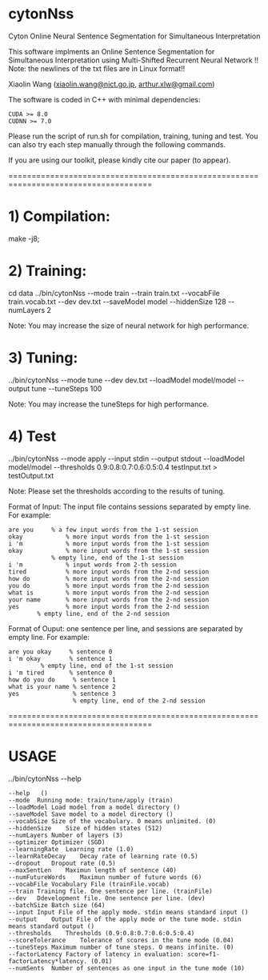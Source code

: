 # cytonNss
Cyton Online Neural Sentence Segmentation for Simultaneous Interpretation

This software implments an Online Sentence Segmentation for Simultaneous Interpretation using Multi-Shifted Recurrent Neural Network
!! Note: the newlines of the txt files are in Linux format!!

Xiaolin Wang (xiaolin.wang@nict.go.jp, arthur.xlw@gmail.com)


The software is coded in C++ with minimal dependencies:

	CUDA >= 8.0
	CUDNN >= 7.0

Please run the script of run.sh for compilation, training, tuning and test.
You can also try each step manually through the following commands.

If you are using our toolkit, please kindly cite our paper (to appear).

=====================================================================================

# 1) Compilation:

make -j8;

# 2)  Training:

cd data
../bin/cytonNss --mode train --train train.txt --vocabFile train.vocab.txt --dev dev.txt --saveModel model --hiddenSize 128 --numLayers 2  

Note: You may increase the size of neural network for high performance.


# 3) Tuning:

 ../bin/cytonNss --mode tune --dev dev.txt --loadModel model/model --output tune  --tuneSteps 100

Note: You may increase the tuneSteps for high performance.
 

# 4) Test

../bin/cytonNss --mode apply --input stdin --output stdout --loadModel model/model --thresholds 0.9:0.8:0.7:0.6:0.5:0.4 testInput.txt > testOutput.txt

Note: Please set the thresholds according to the results of tuning.

Format of Input: The input file contains sessions separated by empty line.
For example:

	are you		% a few input words from the 1-st session
	okay            % more input words from the 1-st session
	i 'm            % more input words from the 1-st session
	okay            % more input words from the 1-st session
		        % empty line, end of the 1-st session
	i 'm            % input words from 2-th session
	tired           % more input words from the 2-nd session
	how do          % more input words from the 2-nd session
	you do          % more input words from the 2-nd session
	what is         % more input words from the 2-nd session
	your name       % more input words from the 2-nd session
	yes             % more input words from the 2-nd session
			% empty line, end of the 2-nd session

Format of Ouput: one sentence per line, and sessions are separated by empty line.
For example:

	are you okay     % sentence 0
	i 'm okay        % sentence 1
			 % empty line, end of the 1-st session
	i 'm tired       % sentence 0
	how do you do     % sentence 1
	what is your name % sentence 2
	yes               % sentence 3
        	          % empty line, end of the 2-nd session
			  
=====================================================================================
# USAGE

../bin/cytonNss  --help

	--help	 ()
	--mode	Running mode: train/tune/apply (train)
	--loadModel	Load model from a model directory ()
	--saveModel	Save model to a model directory ()
	--vocabSize	Size of the vocabulary. 0 means unlimited. (0)
	--hiddenSize	Size of hidden states (512)
	--numLayers	Number of layers (3)
	--optimizer	Optimizer (SGD)
	--learningRate	Learning rate (1.0)
	--learnRateDecay	Decay rate of learning rate (0.5)
	--dropout	Dropout rate (0.5)
	--maxSentLen	Maximun length of sentence (40)
	--numFutureWords	Maximun number of future words (6)
	--vocabFile	Vocabulary File (trainFile.vocab)
	--train	Training file. One sentence per line. (trainFile)
	--dev	Ddevelopment file. One sentence per line. (dev)
	--batchSize	Batch size (64)
	--input	Input File of the apply mode. stdin means standard input ()
	--output	Output File of the apply mode or the tune mode. stdin means standard output ()
	--thresholds	Thresholds (0.9:0.8:0.7:0.6:0.5:0.4)
	--scoreTolerance	Tolerance of scores in the tune mode (0.04)
	--tuneSteps	Maximum number of tune steps. O means infinite. (0)
	--factorLatency	Factory of latency in evaluation: score=f1-factorLatency*latency. (0.01)
	--numSents	Number of sentences as one input in the tune mode (10)



